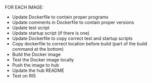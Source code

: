 FOR EACH IMAGE:
- Update Dockerfile to contain proper programs
- Update comments in Dockerfile to contain proper versions
- Update test script
- Update startup script (if there is one)
- Update Dockerfile to copy correct test and startup scripts
- Copy dockerfile to correct location before build (part of the build command at the bottom)
- Build the Docker image
- Test the Docker image locally
- Push the image to hub
- Update the hub README
- Test on RIS